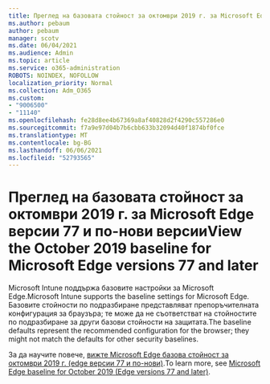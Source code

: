 ```yaml
---
title: Преглед на базовата стойност за октомври 2019 г. за Microsoft Edge версии 77 и по-нови версии
ms.author: pebaum
author: pebaum
manager: scotv
ms.date: 06/04/2021
ms.audience: Admin
ms.topic: article
ms.service: o365-administration
ROBOTS: NOINDEX, NOFOLLOW
localization_priority: Normal
ms.collection: Adm_O365
ms.custom:
- "9006500"
- "11140"
ms.openlocfilehash: fe28d8ee4b67369a8af40828d2f4290c557286e0
ms.sourcegitcommit: f7a9e97d04b7b6cbb633b32094d40f1874bf0fce
ms.translationtype: MT
ms.contentlocale: bg-BG
ms.lasthandoff: 06/06/2021
ms.locfileid: "52793565"
---
```

# <a name="view-the-october-2019-baseline-for-microsoft-edge-versions-77-and-later"></a><span data-ttu-id="7702b-102">Преглед на базовата стойност за октомври 2019 г. за Microsoft Edge версии 77 и по-нови версии</span><span class="sxs-lookup"><span data-stu-id="7702b-102">View the October 2019 baseline for Microsoft Edge versions 77 and later</span></span>

<span data-ttu-id="7702b-103">Microsoft Intune поддържа базовите настройки за Microsoft Edge.</span><span class="sxs-lookup"><span data-stu-id="7702b-103">Microsoft Intune supports the baseline settings for Microsoft Edge.</span></span> <span data-ttu-id="7702b-104">Базовите стойности по подразбиране представляват препоръчителната конфигурация за браузъра; те може да не съответстват на стойностите по подразбиране за други базови стойности на защитата.</span><span class="sxs-lookup"><span data-stu-id="7702b-104">The baseline defaults represent the recommended configuration for the browser; they might not match the defaults for other security baselines.</span></span>

<span data-ttu-id="7702b-105">За да научите повече, [вижте Microsoft Edge базова стойност за октомври 2019 г. (edge версии 77 и по-нови)](/mem/intune/protect/security-baseline-settings-edge?pivots=edge-october-2019).</span><span class="sxs-lookup"><span data-stu-id="7702b-105">To learn more, see [Microsoft Edge baseline for October 2019 (Edge versions 77 and later)](/mem/intune/protect/security-baseline-settings-edge?pivots=edge-october-2019).</span></span>